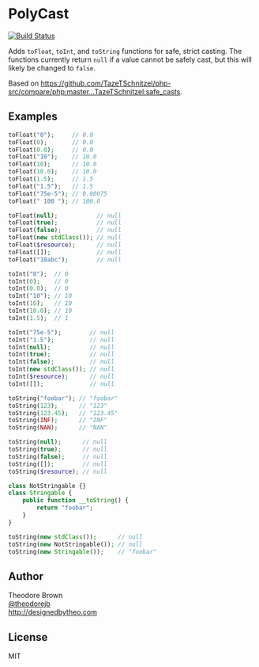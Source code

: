 # PolyCast

[![Build Status](https://travis-ci.org/theodorejb/PolyCast.svg?branch=master)](https://travis-ci.org/theodorejb/PolyCast)

Adds `toFloat`, `toInt`, and `toString` functions for safe, strict casting. The functions currently return `null` if a value cannot be safely cast, but this will likely be changed to `false`.

Based on https://github.com/TazeTSchnitzel/php-src/compare/php:master...TazeTSchnitzel:safe_casts.

## Examples

```php
toFloat("0");     // 0.0
toFloat(0);       // 0.0
toFloat(0.0);     // 0.0
toFloat("10");    // 10.0
toFloat(10);      // 10.0
toFloat(10.0);    // 10.0
toFloat(1.5);     // 1.5
toFloat("1.5");   // 1.5
toFloat("75e-5"); // 0.00075
toFloat(" 100 "); // 100.0

toFloat(null);           // null
toFloat(true);           // null
toFloat(false);          // null
toFloat(new stdClass()); // null
toFloat($resource);      // null
toFloat([]);             // null
toFloat("10abc");        // null

toInt("0");  // 0
toInt(0);    // 0
toInt(0.0);  // 0
toInt("10"); // 10
toInt(10);   // 10
toInt(10.0); // 10
toInt(1.5);  // 1

toInt("75e-5");        // null
toInt("1.5");          // null
toInt(null);           // null
toInt(true);           // null
toInt(false);          // null
toInt(new stdClass()); // null
toInt($resource);      // null
toInt([]);             // null

toString("foobar"); // "foobar"
toString(123);      // "123"
toString(123.45);   // "123.45"
toString(INF);      // "INF"
toString(NAN);      // "NAN"

toString(null);      // null
toString(true);      // null
toString(false);     // null
toString([]);        // null
toString($resource); // null

class NotStringable {}
class Stringable {
    public function __toString() {
        return "foobar";
    }
}

toString(new stdClass());      // null
toString(new NotStringable()); // null
toString(new Stringable());    // "foobar"
```

## Author

Theodore Brown  
[@theodorejb](https://twitter.com/theodorejb)  
<http://designedbytheo.com>

## License

MIT
